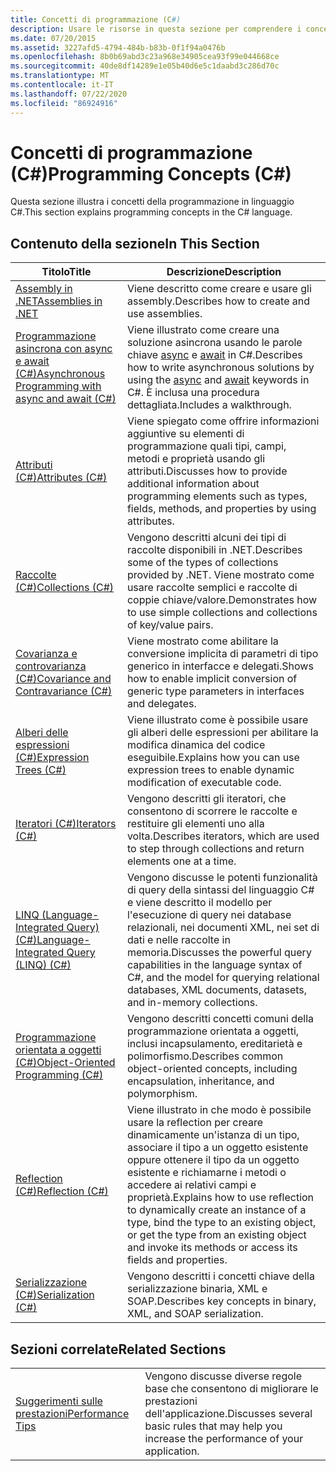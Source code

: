 ```yaml
---
title: Concetti di programmazione (C#)
description: Usare le risorse in questa sezione per comprendere i concetti di programmazione nel linguaggio C#, inclusa la programmazione orientata a oggetti.
ms.date: 07/20/2015
ms.assetid: 3227afd5-4794-484b-b83b-0f1f94a0476b
ms.openlocfilehash: 8b0b69abd3c23a968e34905cea93f99e044668ce
ms.sourcegitcommit: 40de8df14289e1e05b40d6e5c1daabd3c286d70c
ms.translationtype: MT
ms.contentlocale: it-IT
ms.lasthandoff: 07/22/2020
ms.locfileid: "86924916"
---
```

# <a name="programming-concepts-c"></a><span data-ttu-id="8cb3a-103">Concetti di programmazione (C#)</span><span class="sxs-lookup"><span data-stu-id="8cb3a-103">Programming Concepts (C#)</span></span>
<span data-ttu-id="8cb3a-104">Questa sezione illustra i concetti della programmazione in linguaggio C#.</span><span class="sxs-lookup"><span data-stu-id="8cb3a-104">This section explains programming concepts in the C# language.</span></span>  
  
## <a name="in-this-section"></a><span data-ttu-id="8cb3a-105">Contenuto della sezione</span><span class="sxs-lookup"><span data-stu-id="8cb3a-105">In This Section</span></span>  
  
|<span data-ttu-id="8cb3a-106">Titolo</span><span class="sxs-lookup"><span data-stu-id="8cb3a-106">Title</span></span>|<span data-ttu-id="8cb3a-107">Descrizione</span><span class="sxs-lookup"><span data-stu-id="8cb3a-107">Description</span></span>|  
|-----------|-----------------|  
|[<span data-ttu-id="8cb3a-108">Assembly in .NET</span><span class="sxs-lookup"><span data-stu-id="8cb3a-108">Assemblies in .NET</span></span>](../../../standard/assembly/index.md)|<span data-ttu-id="8cb3a-109">Viene descritto come creare e usare gli assembly.</span><span class="sxs-lookup"><span data-stu-id="8cb3a-109">Describes how to create and use assemblies.</span></span>|  
|[<span data-ttu-id="8cb3a-110">Programmazione asincrona con async e await (C#)</span><span class="sxs-lookup"><span data-stu-id="8cb3a-110">Asynchronous Programming with async and await (C#)</span></span>](./async/index.md)|<span data-ttu-id="8cb3a-111">Viene illustrato come creare una soluzione asincrona usando le parole chiave [async](../../language-reference/keywords/async.md) e [await](../../language-reference/operators/await.md) in C#.</span><span class="sxs-lookup"><span data-stu-id="8cb3a-111">Describes how to write asynchronous solutions by using the [async](../../language-reference/keywords/async.md) and [await](../../language-reference/operators/await.md) keywords in C#.</span></span> <span data-ttu-id="8cb3a-112">È inclusa una procedura dettagliata.</span><span class="sxs-lookup"><span data-stu-id="8cb3a-112">Includes a walkthrough.</span></span>|  
|[<span data-ttu-id="8cb3a-113">Attributi (C#)</span><span class="sxs-lookup"><span data-stu-id="8cb3a-113">Attributes (C#)</span></span>](./attributes/index.md)|<span data-ttu-id="8cb3a-114">Viene spiegato come offrire informazioni aggiuntive su elementi di programmazione quali tipi, campi, metodi e proprietà usando gli attributi.</span><span class="sxs-lookup"><span data-stu-id="8cb3a-114">Discusses how to provide additional information about programming elements such as types, fields, methods, and properties by using attributes.</span></span>|  
|[<span data-ttu-id="8cb3a-115">Raccolte (C#)</span><span class="sxs-lookup"><span data-stu-id="8cb3a-115">Collections (C#)</span></span>](./collections.md)|<span data-ttu-id="8cb3a-116">Vengono descritti alcuni dei tipi di raccolte disponibili in .NET.</span><span class="sxs-lookup"><span data-stu-id="8cb3a-116">Describes some of the types of collections provided by .NET.</span></span> <span data-ttu-id="8cb3a-117">Viene mostrato come usare raccolte semplici e raccolte di coppie chiave/valore.</span><span class="sxs-lookup"><span data-stu-id="8cb3a-117">Demonstrates how to use simple collections and collections of key/value pairs.</span></span>|  
|[<span data-ttu-id="8cb3a-118">Covarianza e controvarianza (C#)</span><span class="sxs-lookup"><span data-stu-id="8cb3a-118">Covariance and Contravariance (C#)</span></span>](./covariance-contravariance/index.md)|<span data-ttu-id="8cb3a-119">Viene mostrato come abilitare la conversione implicita di parametri di tipo generico in interfacce e delegati.</span><span class="sxs-lookup"><span data-stu-id="8cb3a-119">Shows how to enable implicit conversion of generic type parameters in interfaces and delegates.</span></span>|  
|[<span data-ttu-id="8cb3a-120">Alberi delle espressioni (C#)</span><span class="sxs-lookup"><span data-stu-id="8cb3a-120">Expression Trees (C#)</span></span>](./expression-trees/index.md)|<span data-ttu-id="8cb3a-121">Viene illustrato come è possibile usare gli alberi delle espressioni per abilitare la modifica dinamica del codice eseguibile.</span><span class="sxs-lookup"><span data-stu-id="8cb3a-121">Explains how you can use expression trees to enable dynamic modification of executable code.</span></span>|  
|[<span data-ttu-id="8cb3a-122">Iteratori (C#)</span><span class="sxs-lookup"><span data-stu-id="8cb3a-122">Iterators (C#)</span></span>](./iterators.md)|<span data-ttu-id="8cb3a-123">Vengono descritti gli iteratori, che consentono di scorrere le raccolte e restituire gli elementi uno alla volta.</span><span class="sxs-lookup"><span data-stu-id="8cb3a-123">Describes iterators, which are used to step through collections and return elements one at a time.</span></span>|  
|[<span data-ttu-id="8cb3a-124">LINQ (Language-Integrated Query) (C#)</span><span class="sxs-lookup"><span data-stu-id="8cb3a-124">Language-Integrated Query (LINQ) (C#)</span></span>](./linq/index.md)|<span data-ttu-id="8cb3a-125">Vengono discusse le potenti funzionalità di query della sintassi del linguaggio C# e viene descritto il modello per l'esecuzione di query nei database relazionali, nei documenti XML, nei set di dati e nelle raccolte in memoria.</span><span class="sxs-lookup"><span data-stu-id="8cb3a-125">Discusses the powerful query capabilities in the language syntax of C#, and the model for querying relational databases, XML documents, datasets, and in-memory collections.</span></span>|  
|[<span data-ttu-id="8cb3a-126">Programmazione orientata a oggetti (C#)</span><span class="sxs-lookup"><span data-stu-id="8cb3a-126">Object-Oriented Programming (C#)</span></span>](./object-oriented-programming.md)|<span data-ttu-id="8cb3a-127">Vengono descritti concetti comuni della programmazione orientata a oggetti, inclusi incapsulamento, ereditarietà e polimorfismo.</span><span class="sxs-lookup"><span data-stu-id="8cb3a-127">Describes common object-oriented concepts, including encapsulation, inheritance, and polymorphism.</span></span>|  
|[<span data-ttu-id="8cb3a-128">Reflection (C#)</span><span class="sxs-lookup"><span data-stu-id="8cb3a-128">Reflection (C#)</span></span>](./reflection.md)|<span data-ttu-id="8cb3a-129">Viene illustrato in che modo è possibile usare la reflection per creare dinamicamente un'istanza di un tipo, associare il tipo a un oggetto esistente oppure ottenere il tipo da un oggetto esistente e richiamarne i metodi o accedere ai relativi campi e proprietà.</span><span class="sxs-lookup"><span data-stu-id="8cb3a-129">Explains how to use reflection to dynamically create an instance of a type, bind the type to an existing object, or get the type from an existing object and invoke its methods or access its fields and properties.</span></span>|  
|[<span data-ttu-id="8cb3a-130">Serializzazione (C#)</span><span class="sxs-lookup"><span data-stu-id="8cb3a-130">Serialization (C#)</span></span>](./serialization/index.md)|<span data-ttu-id="8cb3a-131">Vengono descritti i concetti chiave della serializzazione binaria, XML e SOAP.</span><span class="sxs-lookup"><span data-stu-id="8cb3a-131">Describes key concepts in binary, XML, and SOAP serialization.</span></span>|  
  
## <a name="related-sections"></a><span data-ttu-id="8cb3a-132">Sezioni correlate</span><span class="sxs-lookup"><span data-stu-id="8cb3a-132">Related Sections</span></span>  
  
|||  
|---|---|  
|[<span data-ttu-id="8cb3a-133">Suggerimenti sulle prestazioni</span><span class="sxs-lookup"><span data-stu-id="8cb3a-133">Performance Tips</span></span>](../../../framework/performance/performance-tips.md) | <span data-ttu-id="8cb3a-134">Vengono discusse diverse regole base che consentono di migliorare le prestazioni dell'applicazione.</span><span class="sxs-lookup"><span data-stu-id="8cb3a-134">Discusses several basic rules that may help you increase the performance of your application.</span></span>|
